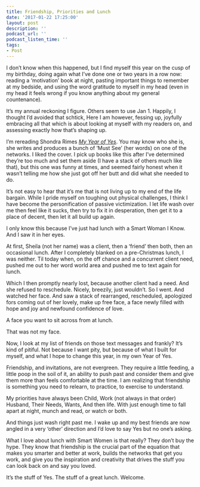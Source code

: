 ```yaml
---
title: Friendship, Priorities and Lunch
date: '2017-01-22 17:25:00'
layout: post
description: ''
podcast_url: ''
podcast_listen_time: ''
tags:
- Post
---
```

I don’t know when this happened, but I find myself this year on the cusp of my birthday, doing again what I’ve done one or two years in a row now: reading a ‘motivation’ book at night, pasting important things to remember at my bedside, and using the word gratitude to myself in my head (even in my head it feels wrong if you know anything about my general countenance).

It’s my annual reckoning I figure. Others seem to use Jan 1\. Happily, I thought I’d avoided that schtick, Here I am however, fessing up, joyfully embracing all that which is about looking at myself with my readers on, and assessing exactly how that’s shaping up.

I’m rereading Shondra Rimes <u>_My Year of Yes_</u>. You may know who she is, she writes and produces a bunch of ‘Must See’ (her words) on one of the networks. I liked the cover. I pick up books like this after I’ve determined they’re too much and set them aside (I have a stack of others much like that), but this one was funny at times, and seemed fairly honest when it wasn’t telling me how she just got off her butt and did what she needed to do.

It’s not easy to hear that it’s me that is not living up to my end of the life bargain. While I pride myself on toughing out physical challenges, I think I have become the personification of passive victimization. I let life wash over me then feel like it sucks, then try to fix it in desperation, then get it to a place of decent, then let it all build up again.

I only know this because I’ve just had lunch with a Smart Woman I Know. And I saw it in her eyes.

At first, Sheila (not her name) was a client, then a ‘friend’ then both, then an occasional lunch. After I completely blanked on a pre-Christmas lunch, I was neither. Til today when, on the off chance and a concurrent client need, pushed me out to her word world area and pushed me to text again for lunch.

Which I then promptly nearly lost, because another client had a need. And she refused to reschedule. Nicely, breezily, just wouldn’t. So I went. And watched her face. And saw a stack of rearranged, rescheduled, apologized fors coming out of her lovely, make up free face, a face newly filled with hope and joy and newfound confidence of love.

A face you want to sit across from at lunch.

That was not my face.

Now, I look at my list of friends on those text messages and frankly? It’s kind of pitiful. Not because I want pity, but because of what I built for myself, and what I hope to change this year, in my own Year of Yes.

Friendship, and invitations, are not evergreen. They require a little feeding, a little poop in the soil of it, an ability to push past and consider them and give them more than feels comfortable at the time. I am realizing that friendship is something you need to relearn, to practice, to exercise to understand.

My priorities have always been Child, Work (not always in that order) Husband, Their Needs, Wants, And then life. With just enough time to fall apart at night, munch and read, or watch or both.

And things just wash right past me. I wake up and my best friends are now angled in a very ‘other’ direction and I’d love to say Yes but no one’s asking.

What I love about lunch with Smart Women is that really? They don’t buy the hype. They know that friendship is the crucial part of the equation that makes you smarter and better at work, builds the networks that get you work, and give you the inspiration and creativity that drives the stuff you can look back on and say you loved.

It’s the stuff of Yes. The stuff of a great lunch. Welcome.
